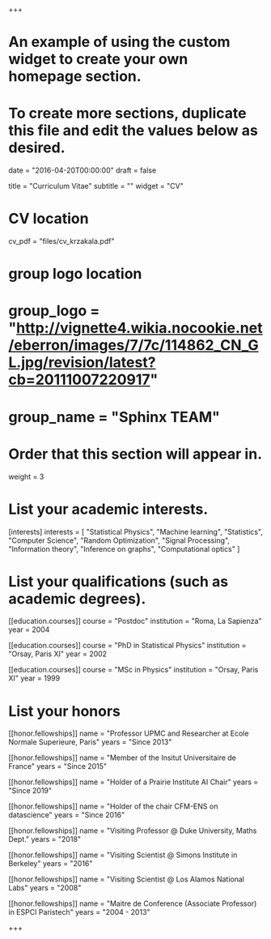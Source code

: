 +++
# An example of using the custom widget to create your own homepage section.
# To create more sections, duplicate this file and edit the values below as desired.

date = "2016-04-20T00:00:00"
draft = false

title = "Curriculum Vitae"
subtitle = ""
widget = "CV"

# CV location
cv_pdf = "files/cv_krzakala.pdf"

# group logo location
# group_logo = "http://vignette4.wikia.nocookie.net/eberron/images/7/7c/114862_CN_GL.jpg/revision/latest?cb=20111007220917"
# group_name = "Sphinx TEAM"

# Order that this section will appear in.
weight = 3

# List your academic interests.
[interests]
  interests = [
    "Statistical Physics",
    "Machine learning",
    "Statistics",
    "Computer Science",
    "Random Optimization",
    "Signal Processing",
    "Information theory",
    "Inference on graphs",
    "Computational optics"
  ]

# List your qualifications (such as academic degrees).
[[education.courses]]
  course = "Postdoc"
  institution = "Roma, La Sapienza"
  year = 2004
  
[[education.courses]]
  course = "PhD in Statistical Physics"
  institution = "Orsay, Paris XI"
  year = 2002

[[education.courses]]
  course = "MSc in Physics"
  institution = "Orsay, Paris XI"
  year = 1999

# List your honors
[[honor.fellowships]]
  name = "Professor UPMC and Researcher at Ecole Normale Superieure, Paris"
  years = "Since 2013"
  
[[honor.fellowships]]
  name = "Member of the Insitut Universitaire de France"
  years = "Since 2015"

[[honor.fellowships]]
  name = "Holder of a Prairie Institute AI Chair"
  years = "Since 2019"

[[honor.fellowships]]
    name = "Holder of the chair CFM-ENS on datascience"
    years = "Since 2016"
  
[[honor.fellowships]]
    name = "Visiting Professor @ Duke University, Maths Dept."
    years = "2018"

[[honor.fellowships]]
    name = "Visiting Scientist @ Simons Institute in Berkeley"
    years = "2016"

[[honor.fellowships]]
    name = "Visiting Scientist @ Los Alamos National Labs"
    years = "2008"
    
[[honor.fellowships]]
  name = "Maitre de Conference (Associate Professor) in ESPCI Paristech"
  years = "2004 - 2013"

+++
